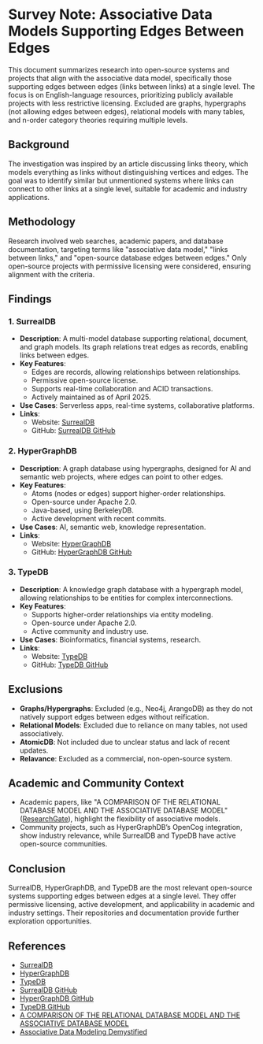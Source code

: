 # Survey Note: Associative Data Models Supporting Edges Between Edges

This document summarizes research into open-source systems and projects that align with the associative data model, specifically those supporting edges between edges (links between links) at a single level. The focus is on English-language resources, prioritizing publicly available projects with less restrictive licensing. Excluded are graphs, hypergraphs (not allowing edges between edges), relational models with many tables, and n-order category theories requiring multiple levels.

## Background
The investigation was inspired by an article discussing links theory, which models everything as links without distinguishing vertices and edges. The goal was to identify similar but unmentioned systems where links can connect to other links at a single level, suitable for academic and industry applications.

## Methodology
Research involved web searches, academic papers, and database documentation, targeting terms like "associative data model," "links between links," and "open-source database edges between edges." Only open-source projects with permissive licensing were considered, ensuring alignment with the criteria.

## Findings

### 1. SurrealDB
- **Description**: A multi-model database supporting relational, document, and graph models. Its graph relations treat edges as records, enabling links between edges.
- **Key Features**:
  - Edges are records, allowing relationships between relationships.
  - Permissive open-source license.
  - Supports real-time collaboration and ACID transactions.
  - Actively maintained as of April 2025.
- **Use Cases**: Serverless apps, real-time systems, collaborative platforms.
- **Links**:
  - Website: [SurrealDB](https://surrealdb.com)
  - GitHub: [SurrealDB GitHub](https://github.com/surrealdb/surrealdb)

### 2. HyperGraphDB
- **Description**: A graph database using hypergraphs, designed for AI and semantic web projects, where edges can point to other edges.
- **Key Features**:
  - Atoms (nodes or edges) support higher-order relationships.
  - Open-source under Apache 2.0.
  - Java-based, using BerkeleyDB.
  - Active development with recent commits.
- **Use Cases**: AI, semantic web, knowledge representation.
- **Links**:
  - Website: [HyperGraphDB](http://hypergraphdb.org)
  - GitHub: [HyperGraphDB GitHub](https://github.com/hypergraphdb/hypergraphdb)

### 3. TypeDB
- **Description**: A knowledge graph database with a hypergraph model, allowing relationships to be entities for complex interconnections.
- **Key Features**:
  - Supports higher-order relationships via entity modeling.
  - Open-source under Apache 2.0.
  - Active community and industry use.
- **Use Cases**: Bioinformatics, financial systems, research.
- **Links**:
  - Website: [TypeDB](https://vaticle.com/typedb)
  - GitHub: [TypeDB GitHub](https://github.com/vaticle/typedb)

## Exclusions
- **Graphs/Hypergraphs**: Excluded (e.g., Neo4j, ArangoDB) as they do not natively support edges between edges without reification.
- **Relational Models**: Excluded due to reliance on many tables, not used associatively.
- **AtomicDB**: Not included due to unclear status and lack of recent updates.
- **Relavance**: Excluded as a commercial, non-open-source system.

## Academic and Community Context
- Academic papers, like "A COMPARISON OF THE RELATIONAL DATABASE MODEL AND THE ASSOCIATIVE DATABASE MODEL" ([ResearchGate](https://www.researchgate.net/publication/255670856_A_COMPARISON_OF_THE_RELATIONAL_DATABASE_MODEL_AND_THE_ASSOCIATIVE_DATABASE_MODEL)), highlight the flexibility of associative models.
- Community projects, such as HyperGraphDB’s OpenCog integration, show industry relevance, while SurrealDB and TypeDB have active open-source communities.

## Conclusion
SurrealDB, HyperGraphDB, and TypeDB are the most relevant open-source systems supporting edges between edges at a single level. They offer permissive licensing, active development, and applicability in academic and industry settings. Their repositories and documentation provide further exploration opportunities.

## References
- [SurrealDB](https://surrealdb.com)
- [HyperGraphDB](http://hypergraphdb.org)
- [TypeDB](https://vaticle.com/typedb)
- [SurrealDB GitHub](https://github.com/surrealdb/surrealdb)
- [HyperGraphDB GitHub](https://github.com/hypergraphdb/hypergraphdb)
- [TypeDB GitHub](https://github.com/vaticle/typedb)
- [A COMPARISON OF THE RELATIONAL DATABASE MODEL AND THE ASSOCIATIVE DATABASE MODEL](https://www.researchgate.net/publication/255670856_A_COMPARISON_OF_THE_RELATIONAL_DATABASE_MODEL_AND_THE_ASSOCIATIVE_DATABASE_MODEL)
- [Associative Data Modeling Demystified](https://www.datasciencecentral.com/associative-data-modeling-demystified-part1/)

